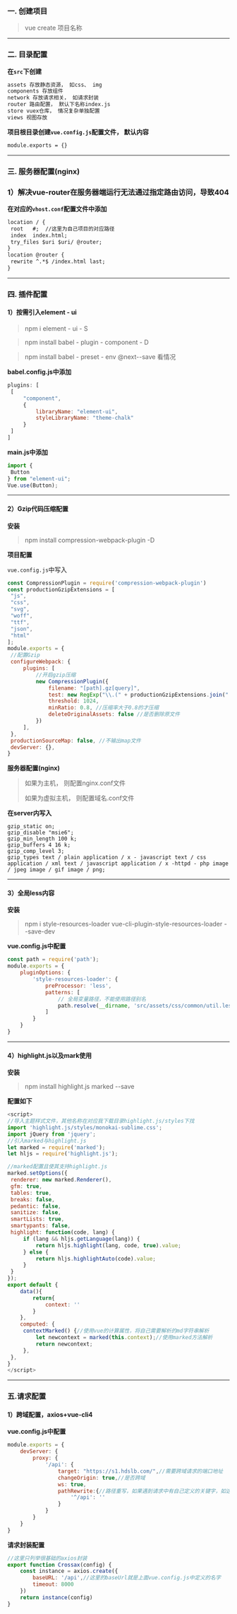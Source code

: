 ### 一. 创建项目

> vue create 项目名称

------------


   ### 二. 目录配置
**在`src`下创建**

   ```html
   assets 存放静态资源， 如css、 img
   components 存放组件
   network 存放请求相关， 如请求封装
   router 路由配置， 默认下名称index.js
   store vuex仓库， 情况复杂单独配置
   views 视图存放
   ```

**项目根目录创建`vue.config.js`配置文件， 默认内容**

   ```html
   module.exports = {}
   ```

------------


   ### 三. 服务器配置(nginx)
### 1）解决vue-router在服务器端运行无法通过指定路由访问，导致404

**在对应的`vhost.conf`配置文件中添加**

   ```html
   location / {
   	root   #;  //这里为自己项目的对应路径
   	index  index.html;
   	try_files $uri $uri/ @router;
   }
   location @router {
   	rewrite ^.*$ /index.html last;
   }
   ```

------------


   ### 四. 插件配置

   #### 1）按需引入element - ui
   > npm i element - ui - S

   > npm install babel - plugin - component - D

   > npm install babel - preset - env @next--save 看情况

**babel.config.js中添加**

   ```javascript
   plugins: [
   	[
   		"component",
   		{
   			libraryName: "element-ui",
   			styleLibraryName: "theme-chalk"
   		}
   	]
   ]
   ```

**main.js中添加**

   ```javascript
   import {
   	Button
   } from "element-ui";
   Vue.use(Button);
   ```

------------


   #### 2）Gzip代码压缩配置
**安装**

   > npm install compression-webpack-plugin -D

   

**项目配置**

   `vue.config.js`中写入

   ```javascript
   const CompressionPlugin = require('compression-webpack-plugin')
   const productionGzipExtensions = [
   	"js",
   	"css",
   	"svg",
   	"woff",
   	"ttf",
   	"json",
   	"html"
   ];
   module.exports = {
   	//配置Gzip
   	configureWebpack: {
   		plugins: [
   			//开启gzip压缩
   			new CompressionPlugin({
   				filename: "[path].gz[query]",
   				test: new RegExp("\\.(" + productionGzipExtensions.join("|") + ")$"),
   				threshold: 1024,
   				minRatio: 0.8, //压缩率大于0.8的才压缩
   				deleteOriginalAssets: false //是否删除原文件
   			})
   		],
   	},
   	productionSourceMap: false, //不输出map文件
   	devServer: {},
   }
   ```

**服务器配置(nginx)**

   > 如果为主机， 则配置nginx.conf文件
   >
   > 如果为虚拟主机， 则配置域名.conf文件

**在server内写入**

   ```nginx
gzip_static on;
gzip_disable "msie6";
gzip_min_length 100 k;
gzip_buffers 4 16 k;
gzip_comp_level 3;
gzip_types text / plain application / x - javascript text / css application / xml text / javascript application / x -httpd - php image / jpeg image / gif image / png;
   ```

------------

#### 3）全局less内容

**安装**

> npm i style-resources-loader vue-cli-plugin-style-resources-loader --save-dev

**vue.config.js中配置**

```javascript
const path = require('path');
module.exports = {
    pluginOptions: {
        'style-resources-loader': {
            preProcessor: 'less',
            patterns: [
                // 全局变量路径，不能使用路径别名
                path.resolve(__dirname, 'src/assets/css/common/util.less')
            ]
        }
    }
}
```



------

   #### 4）highlight.js以及mark使用

**安装**

   > npm install highlight.js marked  --save

**配置如下**

   ```javascript
   <script>
   //导入主题样式文件，其他名称在对应我下载目录highlight.js/styles下找
   import 'highlight.js/styles/monokai-sublime.css';
   import jQuery from 'jquery';
   //引入marked与highlight.js
   let marked = require('marked');
   let hljs = require('highlight.js');
   
   //marked配置且使其支持highlight.js
   marked.setOptions({
   	renderer: new marked.Renderer(),
   	gfm: true,
   	tables: true,
   	breaks: false,
   	pedantic: false,
   	sanitize: false,
   	smartLists: true,
   	smartypants: false,
   	highlight: function(code, lang) {
   		if (lang && hljs.getLanguage(lang)) {
   			return hljs.highlight(lang, code, true).value;
   		} else {
   			return hljs.highlightAuto(code).value;
   		}
   	}
   });
   export default {
       data(){
           return{
               context: ''
           }
       },
       computed: {
   		contextMarked() {//使用vue的计算属性，将自己需要解析的md字符串解析
   			let newcontext = marked(this.context);//使用marked方法解析
   			return newcontext;
   		},
   	},
   }
   </script>
   ```

------

### 五.请求配置

#### 1）跨域配置，axios+vue-cli4

**vue.config.js中配置**

```javascript
module.exports = {
	devServer: {
        proxy: {
            '/api': {
                target: "https://s1.hdslb.com/",//需要跨域请求的端口地址
                changeOrigin: true,//是否跨域
                ws: true,
                pathRewrite:{//路径重写，如果遇到请求中有自己定义的关键字，如这里的api，则重写为空
                    '^/api': ''
                }
            }
        }
	}
}
```

**请求封装配置**

```javascript
//这里只列举很基础的axios封装
export function Crossax(config) {
	const instance = axios.create({
		baseURL: '/api',//这里的baseUrl就是上面vue.config.js中定义的名字
		timeout: 8000
	})
	return instance(config)
}
```

